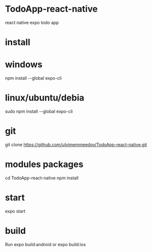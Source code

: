 # TodoApp-react-native
react native expo todo app
# install
# windows
npm install --global expo-cli
# linux/ubuntu/debia
sudo npm install --global expo-cli
# git
git clone https://github.com/ulvimemmeedov/TodoApp-react-native.git
# modules packages
cd TodoApp-react-native
npm install
# start
expo start
# build
Run expo build:android or expo build:ios
